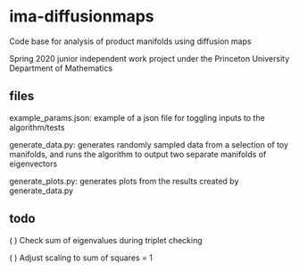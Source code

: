 # ima-diffusionmaps
Code base for analysis of product manifolds using diffusion maps

Spring 2020 junior independent work project under the Princeton University Department of Mathematics

## files
example_params.json: example of a json file for toggling inputs to the algorithm/tests

generate_data.py: generates randomly sampled data from a selection of toy manifolds, and runs the algorithm to output two separate manifolds of eigenvectors

generate_plots.py: generates plots from the results created by generate_data.py

## todo
( ) Check sum of eigenvalues during triplet checking

( ) Adjust scaling to sum of squares = 1
